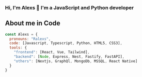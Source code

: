 ### Hi, I'm Alexs 👋 I'm a JavaScript and Python developer 

## About me in Code
```js
const Alexs = {
  pronouns: "Ralexs",
  code: [Javascript, Typescript, Python, HTML5, CSS3],
  tools: {
    "frontend": [React, Vue, Tailwind],
    "backend": [Node, Express, Nest, Fastify, FastAPI],
    "others": [Nextjs, GraphQl, MongoDb, MSSQL, React Native]
  }
}
```

